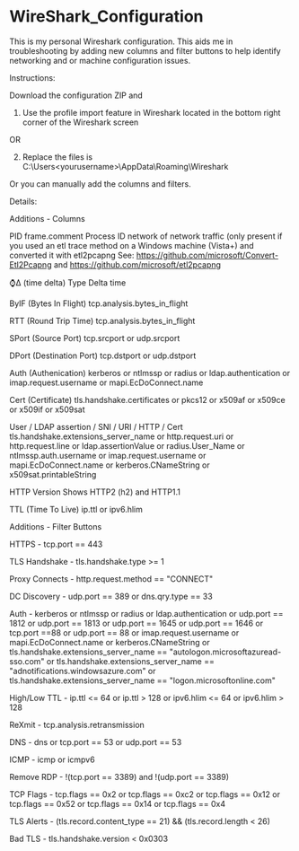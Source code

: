 # WireShark_Configuration
This is my personal Wireshark configuration. This aids me in troubleshooting by adding new columns and filter buttons to help identify networking and or machine configuration issues.

Instructions:

Download the configuration ZIP and 

1. Use the profile import feature in Wireshark located in the bottom right corner of the Wireshark screen

OR

2. Replace the files is C:\Users\<yourusername>\AppData\Roaming\Wireshark

Or you can manually add the columns and filters.



Details:


Additions - Columns


PID frame.comment   Process ID network of network traffic (only present if you used an etl trace method on a Windows machine (Vista+) and converted it with etl2pcapng
See: https://github.com/microsoft/Convert-Etl2Pcapng and https://github.com/microsoft/etl2pcapng

⌚Δ (time delta) Type Delta time

ByIF (Bytes In Flight) tcp.analysis.bytes_in_flight

RTT (Round Trip Time) tcp.analysis.bytes_in_flight

SPort (Source Port) tcp.srcport or udp.srcport

DPort (Destination Port) tcp.dstport or udp.dstport

Auth (Authenication) kerberos or ntlmssp or radius or ldap.authentication or imap.request.username or mapi.EcDoConnect.name

Cert (Certificate) tls.handshake.certificates or pkcs12 or x509af or x509ce or x509if or x509sat

User / LDAP assertion / SNI / URI / HTTP / Cert  tls.handshake.extensions_server_name or http.request.uri or http.request.line or ldap.assertionValue or radius.User_Name or ntlmssp.auth.username or imap.request.username or mapi.EcDoConnect.name or kerberos.CNameString or x509sat.printableString

HTTP Version  Shows HTTP2 (h2) and HTTP1.1

TTL (Time To Live) ip.ttl or ipv6.hlim




Additions - Filter Buttons



HTTPS - tcp.port == 443

TLS Handshake - tls.handshake.type >= 1

Proxy Connects - http.request.method == "CONNECT"

DC Discovery - udp.port == 389 or dns.qry.type == 33

Auth - kerberos or ntlmssp or radius or ldap.authentication or udp.port == 1812 or udp.port == 1813 or udp.port == 1645 or udp.port == 1646 or tcp.port ==88  or udp.port == 88 or imap.request.username or mapi.EcDoConnect.name or kerberos.CNameString or tls.handshake.extensions_server_name == "autologon.microsoftazuread-sso.com" or tls.handshake.extensions_server_name == "adnotifications.windowsazure.com" or tls.handshake.extensions_server_name == "logon.microsoftonline.com"

High/Low TTL - ip.ttl <= 64 or ip.ttl > 128 or ipv6.hlim <= 64 or ipv6.hlim > 128

ReXmit - tcp.analysis.retransmission

DNS - dns or tcp.port == 53 or udp.port == 53

ICMP - icmp or icmpv6

Remove RDP - !(tcp.port == 3389) and !(udp.port == 3389)

TCP Flags - tcp.flags == 0x2 or tcp.flags == 0xc2 or tcp.flags == 0x12 or tcp.flags == 0x52 or tcp.flags == 0x14 or tcp.flags == 0x4

TLS Alerts - (tls.record.content_type == 21) && (tls.record.length < 26)

Bad TLS - tls.handshake.version < 0x0303
